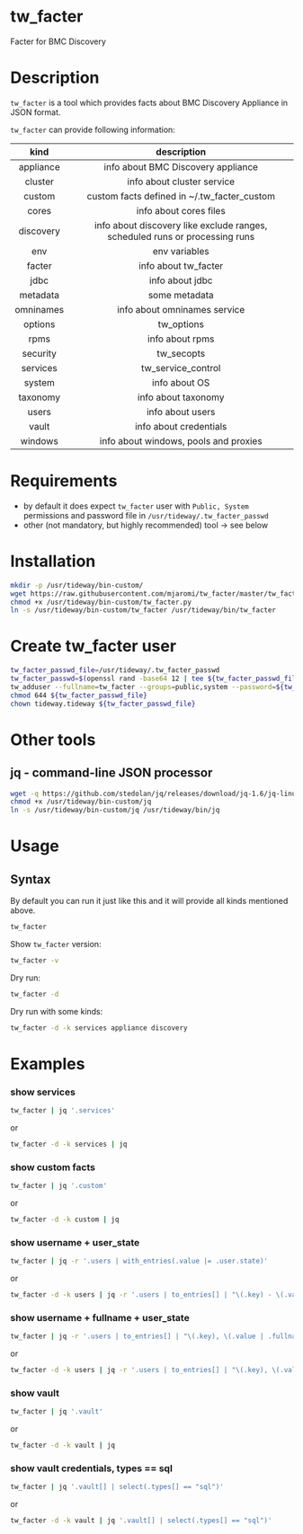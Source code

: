 # tw_facter
Facter for BMC Discovery

# Description

`tw_facter` is a tool which provides facts about BMC Discovery Appliance in JSON format.

`tw_facter` can provide following information:

| kind        | description           |
|:-------------:|:-------------:|
| appliance     | info about BMC Discovery appliance |
| cluster       | info about cluster service |
| custom        | custom facts defined in ~/.tw_facter_custom |
| cores         | info about cores files |
| discovery     | info about discovery like exclude ranges, scheduled runs or processing runs |
| env           | env variables |
| facter        | info about tw_facter |
| jdbc          | info about jdbc |
| metadata      | some metadata |
| omninames     | info about omninames service |
| options       | tw_options |
| rpms          | info about rpms |
| security      | tw_secopts |
| services      | tw_service_control |
| system        | info about OS |
| taxonomy      | info about taxonomy |
| users         | info about users |
| vault         | info about credentials |
| windows       | info about windows, pools and proxies |

# Requirements
* by default it does expect `tw_facter` user with `Public, System` permissions and password file in `/usr/tideway/.tw_facter_passwd`
* other (not mandatory, but highly recommended) tool -> see below

# Installation
```bash
mkdir -p /usr/tideway/bin-custom/
wget https://raw.githubusercontent.com/mjaromi/tw_facter/master/tw_facter.py -O /usr/tideway/bin-custom/tw_facter.py
chmod +x /usr/tideway/bin-custom/tw_facter.py
ln -s /usr/tideway/bin-custom/tw_facter /usr/tideway/bin/tw_facter
```

# Create tw_facter user
```bash
tw_facter_passwd_file=/usr/tideway/.tw_facter_passwd
tw_facter_passwd=$(openssl rand -base64 12 | tee ${tw_facter_passwd_file})
tw_adduser --fullname=tw_facter --groups=public,system --password=${tw_facter_passwd} --no-force-password-change tw_facter
chmod 644 ${tw_facter_passwd_file}
chown tideway.tideway ${tw_facter_passwd_file}
```

# Other tools
## jq - command-line JSON processor
```bash
wget -q https://github.com/stedolan/jq/releases/download/jq-1.6/jq-linux64 -O /usr/tideway/bin-custom/jq
chmod +x /usr/tideway/bin-custom/jq
ln -s /usr/tideway/bin-custom/jq /usr/tideway/bin/jq
```

# Usage
## Syntax
By default you can run it just like this and it will provide all kinds mentioned above.
```bash
tw_facter
```

Show `tw_facter` version:
```bash
tw_facter -v 
```

Dry run:
```bash
tw_facter -d
```

Dry run with some kinds:
```bash
tw_facter -d -k services appliance discovery
```

# Examples
### show services
```bash
tw_facter | jq '.services'
```
or
```bash
tw_facter -d -k services | jq
```

### show custom facts
```bash
tw_facter | jq '.custom'
```
or
```bash
tw_facter -d -k custom | jq
```

### show username + user_state
```bash
tw_facter | jq -r '.users | with_entries(.value |= .user.state)'
```
or
```bash
tw_facter -d -k users | jq -r '.users | to_entries[] | "\(.key) - \(.value | .user.state)"'
```

### show username + fullname + user_state
```bash
tw_facter | jq -r '.users | to_entries[] | "\(.key), \(.value | .fullname), \(.value | .user.state)"'
```
or
```bash
tw_facter -d -k users | jq -r '.users | to_entries[] | "\(.key), \(.value | .fullname), \(.value | .user.state)"'
```

### show vault
```bash
tw_facter | jq '.vault'
```
or
```bash
tw_facter -d -k vault | jq
```

### show vault credentials, types == sql
```bash
tw_facter | jq '.vault[] | select(.types[] == "sql")'
```
or
```bash
tw_facter -d -k vault | jq '.vault[] | select(.types[] == "sql")'
```
